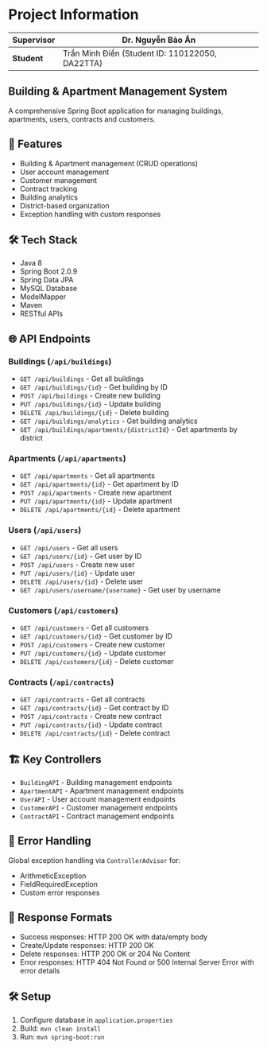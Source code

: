 # Project Information
| **Supervisor** | Dr. Nguyễn Bảo Ân |
|----------------|--------------------|
| **Student**    | Trần Minh Điền (Student ID: 110122050, DA22TTA) |


## Building & Apartment Management System

A comprehensive Spring Boot application for managing buildings, apartments, users, contracts and customers.

## 🚀 Features
- Building & Apartment management (CRUD operations)
- User account management
- Customer management
- Contract tracking
- Building analytics
- District-based organization
- Exception handling with custom responses

## 🛠 Tech Stack
- Java 8
- Spring Boot 2.0.9
- Spring Data JPA
- MySQL Database
- ModelMapper
- Maven
- RESTful APIs

## 🌐 API Endpoints

### Buildings (`/api/buildings`)
- `GET /api/buildings` - Get all buildings
- `GET /api/buildings/{id}` - Get building by ID
- `POST /api/buildings` - Create new building
- `PUT /api/buildings/{id}` - Update building
- `DELETE /api/buildings/{id}` - Delete building
- `GET /api/buildings/analytics` - Get building analytics
- `GET /api/buildings/apartments/{districtId}` - Get apartments by district

### Apartments (`/api/apartments`)
- `GET /api/apartments` - Get all apartments
- `GET /api/apartments/{id}` - Get apartment by ID
- `POST /api/apartments` - Create new apartment
- `PUT /api/apartments/{id}` - Update apartment
- `DELETE /api/apartments/{id}` - Delete apartment

### Users (`/api/users`)
- `GET /api/users` - Get all users
- `GET /api/users/{id}` - Get user by ID
- `POST /api/users` - Create new user
- `PUT /api/users/{id}` - Update user
- `DELETE /api/users/{id}` - Delete user
- `GET /api/users/username/{username}` - Get user by username

### Customers (`/api/customers`)
- `GET /api/customers` - Get all customers
- `GET /api/customers/{id}` - Get customer by ID
- `POST /api/customers` - Create new customer
- `PUT /api/customers/{id}` - Update customer
- `DELETE /api/customers/{id}` - Delete customer

### Contracts (`/api/contracts`)
- `GET /api/contracts` - Get all contracts
- `GET /api/contracts/{id}` - Get contract by ID
- `POST /api/contracts` - Create new contract
- `PUT /api/contracts/{id}` - Update contract
- `DELETE /api/contracts/{id}` - Delete contract

## 🏗 Key Controllers
- `BuildingAPI` - Building management endpoints
- `ApartmentAPI` - Apartment management endpoints
- `UserAPI` - User account management endpoints
- `CustomerAPI` - Customer management endpoints
- `ContractAPI` - Contract management endpoints

## 🔧 Error Handling
Global exception handling via `ControllerAdvisor` for:
- ArithmeticException
- FieldRequiredException
- Custom error responses

## 📝 Response Formats
- Success responses: HTTP 200 OK with data/empty body
- Create/Update responses: HTTP 200 OK
- Delete responses: HTTP 200 OK or 204 No Content
- Error responses: HTTP 404 Not Found or 500 Internal Server Error with error details

## 🛠 Setup
1. Configure database in `application.properties`
2. Build: `mvn clean install`
3. Run: `mvn spring-boot:run`
